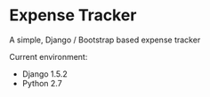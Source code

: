 Expense Tracker
===============

A simple, Django / Bootstrap based expense tracker

Current environment: 

* Django 1.5.2
* Python 2.7

